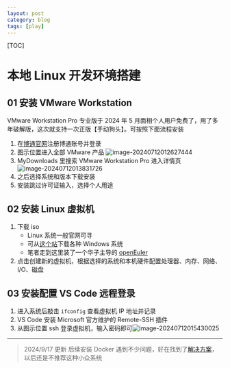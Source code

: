 ```yaml
---
layout: post
category: blog
tags: [play]
---
```


[TOC]

# 本地 Linux 开发环境搭建

## 01 安装 VMware Workstation

VMware Workstation Pro 专业版于 2024 年 5 月面相个人用户免费了，用了多年破解版，这次就支持一次正版【手动狗头】。可按照下面流程安装

1. 在[博通官网](https://www.broadcom.com/)注册博通账号并登录
2. 图示位置进入全部 VMware 产品
   ![image-20240712012627444](https://s2.loli.net/2024/09/17/aP5Hc4zTCgiYXqU.png)
3. MyDownloads 里搜索 VMware Workstation Pro 进入详情页
   ![image-20240712013831726](https://s2.loli.net/2024/09/17/DHQm7ByP13CkYUJ.png)
4. 之后选择系统和版本下载安装
5. 安装跳过许可证输入，选择个人用途

## 02 安装 Linux 虚拟机

1. 下载 iso
   - Linux 系统一般官网可寻
   - 可从[这个站](https://msdn.itellyou.cn/)下载各种 Windows 系统
   - 笔者走到这里装了一个华子主导的 [openEuler](https://www.openeuler.org/zh/download)
2. 点击创建新的虚拟机，根据选择的系统和本机硬件配置处理器、内存、网络、I/O、磁盘

## 03 安装配置 VS Code 远程登录

1. 进入系统后敲击 `ifconfig` 查看虚拟机 IP 地址并记录
2. VS Code 安装 Microsoft 官方维护的 Remote-SSH 插件
3. 从图示位置 ssh 登录虚拟机，输入密码即可![image-20240712015430025](https://s2.loli.net/2024/09/17/5qDZkOj68KFf4xv.png)



---

> 2024/9/17 更新
> 后续安装 Docker 遇到不少问题，好在找到了[解决方案](https://cloud.tencent.com/developer/article/2383890[)，以后还是不推荐这种小众系统
